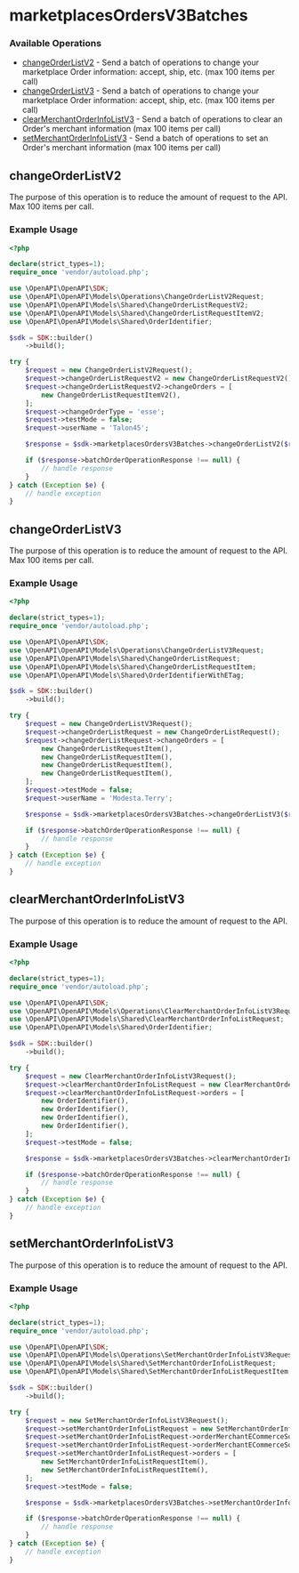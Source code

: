 # marketplacesOrdersV3Batches

### Available Operations

* [changeOrderListV2](#changeorderlistv2) - Send a batch of operations to change your marketplace Order information: accept, ship, etc.  (max 100 items per call)
* [changeOrderListV3](#changeorderlistv3) - Send a batch of operations to change your marketplace Order information: accept, ship, etc.  (max 100 items per call)
* [clearMerchantOrderInfoListV3](#clearmerchantorderinfolistv3) - Send a batch of operations to clear an Order's merchant information (max 100 items per call)
* [setMerchantOrderInfoListV3](#setmerchantorderinfolistv3) - Send a batch of operations to set an Order's merchant information  (max 100 items per call)

## changeOrderListV2

The purpose of this operation is to reduce the amount of request to the API. 
Max 100 items per call.


### Example Usage

```php
<?php

declare(strict_types=1);
require_once 'vendor/autoload.php';

use \OpenAPI\OpenAPI\SDK;
use \OpenAPI\OpenAPI\Models\Operations\ChangeOrderListV2Request;
use \OpenAPI\OpenAPI\Models\Shared\ChangeOrderListRequestV2;
use \OpenAPI\OpenAPI\Models\Shared\ChangeOrderListRequestItemV2;
use \OpenAPI\OpenAPI\Models\Shared\OrderIdentifier;

$sdk = SDK::builder()
    ->build();

try {
    $request = new ChangeOrderListV2Request();
    $request->changeOrderListRequestV2 = new ChangeOrderListRequestV2();
    $request->changeOrderListRequestV2->changeOrders = [
        new ChangeOrderListRequestItemV2(),
    ];
    $request->changeOrderType = 'esse';
    $request->testMode = false;
    $request->userName = 'Talon45';

    $response = $sdk->marketplacesOrdersV3Batches->changeOrderListV2($request);

    if ($response->batchOrderOperationResponse !== null) {
        // handle response
    }
} catch (Exception $e) {
    // handle exception
}
```

## changeOrderListV3

The purpose of this operation is to reduce the amount of request to the API. 
Max 100 items per call.


### Example Usage

```php
<?php

declare(strict_types=1);
require_once 'vendor/autoload.php';

use \OpenAPI\OpenAPI\SDK;
use \OpenAPI\OpenAPI\Models\Operations\ChangeOrderListV3Request;
use \OpenAPI\OpenAPI\Models\Shared\ChangeOrderListRequest;
use \OpenAPI\OpenAPI\Models\Shared\ChangeOrderListRequestItem;
use \OpenAPI\OpenAPI\Models\Shared\OrderIdentifierWithETag;

$sdk = SDK::builder()
    ->build();

try {
    $request = new ChangeOrderListV3Request();
    $request->changeOrderListRequest = new ChangeOrderListRequest();
    $request->changeOrderListRequest->changeOrders = [
        new ChangeOrderListRequestItem(),
        new ChangeOrderListRequestItem(),
        new ChangeOrderListRequestItem(),
        new ChangeOrderListRequestItem(),
    ];
    $request->testMode = false;
    $request->userName = 'Modesta.Terry';

    $response = $sdk->marketplacesOrdersV3Batches->changeOrderListV3($request);

    if ($response->batchOrderOperationResponse !== null) {
        // handle response
    }
} catch (Exception $e) {
    // handle exception
}
```

## clearMerchantOrderInfoListV3

The purpose of this operation is to reduce the amount of request to the API.

### Example Usage

```php
<?php

declare(strict_types=1);
require_once 'vendor/autoload.php';

use \OpenAPI\OpenAPI\SDK;
use \OpenAPI\OpenAPI\Models\Operations\ClearMerchantOrderInfoListV3Request;
use \OpenAPI\OpenAPI\Models\Shared\ClearMerchantOrderInfoListRequest;
use \OpenAPI\OpenAPI\Models\Shared\OrderIdentifier;

$sdk = SDK::builder()
    ->build();

try {
    $request = new ClearMerchantOrderInfoListV3Request();
    $request->clearMerchantOrderInfoListRequest = new ClearMerchantOrderInfoListRequest();
    $request->clearMerchantOrderInfoListRequest->orders = [
        new OrderIdentifier(),
        new OrderIdentifier(),
        new OrderIdentifier(),
        new OrderIdentifier(),
    ];
    $request->testMode = false;

    $response = $sdk->marketplacesOrdersV3Batches->clearMerchantOrderInfoListV3($request);

    if ($response->batchOrderOperationResponse !== null) {
        // handle response
    }
} catch (Exception $e) {
    // handle exception
}
```

## setMerchantOrderInfoListV3

The purpose of this operation is to reduce the amount of request to the API.

### Example Usage

```php
<?php

declare(strict_types=1);
require_once 'vendor/autoload.php';

use \OpenAPI\OpenAPI\SDK;
use \OpenAPI\OpenAPI\Models\Operations\SetMerchantOrderInfoListV3Request;
use \OpenAPI\OpenAPI\Models\Shared\SetMerchantOrderInfoListRequest;
use \OpenAPI\OpenAPI\Models\Shared\SetMerchantOrderInfoListRequestItem;

$sdk = SDK::builder()
    ->build();

try {
    $request = new SetMerchantOrderInfoListV3Request();
    $request->setMerchantOrderInfoListRequest = new SetMerchantOrderInfoListRequest();
    $request->setMerchantOrderInfoListRequest->orderMerchantECommerceSoftwareName = 'Prestashop';
    $request->setMerchantOrderInfoListRequest->orderMerchantECommerceSoftwareVersion = '123.0.1';
    $request->setMerchantOrderInfoListRequest->orders = [
        new SetMerchantOrderInfoListRequestItem(),
        new SetMerchantOrderInfoListRequestItem(),
    ];
    $request->testMode = false;

    $response = $sdk->marketplacesOrdersV3Batches->setMerchantOrderInfoListV3($request);

    if ($response->batchOrderOperationResponse !== null) {
        // handle response
    }
} catch (Exception $e) {
    // handle exception
}
```
